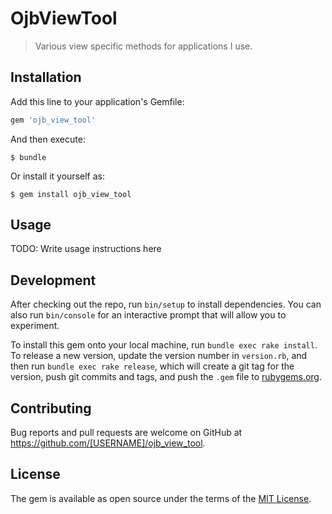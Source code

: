 # OjbViewTool

 >Various view specific methods for applications I use.

## Installation

Add this line to your application's Gemfile:

```ruby
gem 'ojb_view_tool'
```

And then execute:

    $ bundle

Or install it yourself as:

    $ gem install ojb_view_tool

## Usage

TODO: Write usage instructions here

## Development

After checking out the repo, run `bin/setup` to install dependencies. You can also run `bin/console` for an interactive prompt that will allow you to experiment.

To install this gem onto your local machine, run `bundle exec rake install`. To release a new version, update the version number in `version.rb`, and then run `bundle exec rake release`, which will create a git tag for the version, push git commits and tags, and push the `.gem` file to [rubygems.org](https://rubygems.org).

## Contributing

Bug reports and pull requests are welcome on GitHub at https://github.com/[USERNAME]/ojb_view_tool.

## License

The gem is available as open source under the terms of the [MIT License](https://opensource.org/licenses/MIT).

